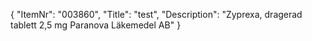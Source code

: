 {
  "ItemNr": "003860",
  "Title": "test",
  "Description": "Zyprexa, dragerad tablett 2,5 mg Paranova Läkemedel AB"
}